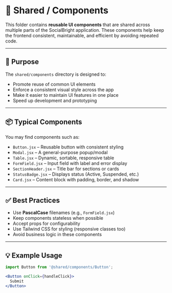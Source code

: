# 🧩 Shared / Components

This folder contains **reusable UI components** that are shared across multiple parts of the SocialBright application. These components help keep the frontend consistent, maintainable, and efficient by avoiding repeated code.

---

🎯 Purpose
----------

The `shared/components` directory is designed to:

-  Promote reuse of common UI elements
-  Enforce a consistent visual style across the app
-  Make it easier to maintain UI features in one place
-  Speed up development and prototyping

---

📦 Typical Components
---------------------

You may find components such as:

-  `Button.jsx` – Reusable button with consistent styling
-  `Modal.jsx` – A general-purpose popup/modal
-  `Table.jsx` – Dynamic, sortable, responsive table
-  `FormField.jsx` – Input field with label and error display
-  `SectionHeader.jsx` – Title bar for sections or cards
-  `StatusBadge.jsx` – Displays status (Active, Suspended, etc.)
-  `Card.jsx` – Content block with padding, border, and shadow

---

✅ Best Practices
----------------

-  Use **PascalCase** filenames (e.g., `FormField.jsx`)
-  Keep components stateless when possible
-  Accept props for configurability
-  Use Tailwind CSS for styling (responsive classes too)
-  Avoid business logic in these components

---

💡 Example Usage
----------------

```jsx
import Button from '@shared/components/Button';

<Button onClick={handleClick}>
  Submit
</Button>
